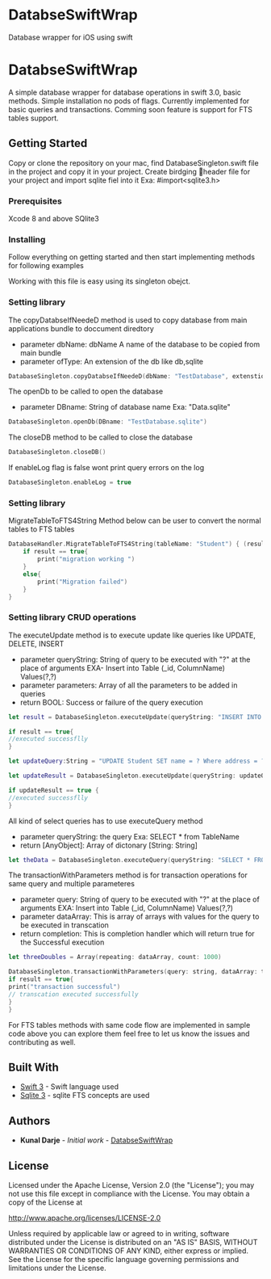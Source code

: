 # DatabseSwiftWrap
Database wrapper for iOS using swift

# DatabseSwiftWrap

A simple database wrapper for database operations in swift 3.0, basic methods. Simple installation no pods of flags. Currently implemented for basic queries and transactions. Comming soon feature is support for FTS tables support. 

## Getting Started

Copy or clone the repository on your mac, find DatabaseSingleton.swift file in the project and copy it in your project. Create birdging header file for your project and import sqlite fiel into it Exa: #import<sqlite3.h> 

### Prerequisites

Xcode 8 and above
SQlite3

### Installing

Follow everything on getting started and then start implementing methods for following examples 

Working with this file is easy using its singleton obejct.


### Setting library
The copyDatabseIfNeedeD method is used to copy database from main applications bundle to doccument diredtory
- parameter dbName: dbName A name of the database to be copied from main bundle
- parameter ofType: An extension of the db like db,sqlite

```swift
DatabaseSingleton.copyDatabseIfNeedeD(dbName: "TestDatabase", extenstion: "sqlite")
```

The openDb to be called to open the database
- parameter DBname: String of database name Exa: "Data.sqlite"

```swift
DatabaseSingleton.openDb(DBname: "TestDatabase.sqlite")
```

The closeDB method to be called to close the database

```swift
DatabaseSingleton.closeDB()
```


 If enableLog flag is false wont print query errors on the log

```swift
DatabaseSingleton.enableLog = true
```
### Setting library
MigrateTableToFTS4String Method below can be user to convert the normal tables to FTS tables
```swift
DatabaseHandler.MigrateTableToFTS4String(tableName: "Student") { (result) in
    if result == true{
        print("migration working ")
    }
    else{
        print("Migration failed")
    }
}
```

### Setting library CRUD operations

The executeUpdate method is to execute update like queries like UPDATE, DELETE, INSERT
- parameter queryString: String of query to be executed with "?" at the place of arguments EXA- Insert into Table (_id, ColumnName) Values(?,?)
- parameter parameters: Array of all the parameters to be added in queries
- return BOOL: Success or failure of the query execution

```swift
let result = DatabaseSingleton.executeUpdate(queryString: "INSERT INTO Student Values('Kunal','Pune','314')", parameters: emptyArray)

if result == true{
//executed successflly
}

let updateQuery:String = "UPDATE Student SET name = ? Where address = ?"

let updateResult = DatabaseSingleton.executeUpdate(queryString: updateQuery, parameters: ["One" as AnyObject,"pune" as AnyObject])

if updateResult == true {
//executed successflly
}

```

All kind of select queries has to use executeQuery method
- parameter queryString:  the query Exa: SELECT * from TableName
- return [AnyObject]: Array of dictonary [String: String]

```swift
let theData = DatabaseSingleton.executeQuery(queryString: "SELECT * FROM Student")

```

The transactionWithParameters method is for transaction operations for same query and multiple parameteres
- parameter query: String of query to be executed with "?" at the place of arguments EXA: Insert into Table (_id, ColumnName) Values(?,?)
- parameter dataArray: This is array of arrays with values for the query to be    executed in transcation
- return completion: This is completion handler which will return true for the Successful execution

```swift
let threeDoubles = Array(repeating: dataArray, count: 1000)

DatabaseSingleton.transactionWithParameters(query: string, dataArray: threeDoubles as [[AnyObject]]) { (result) in
if result == true{
print("transaction successful")
// transcation executed successfully
}
}
```
For FTS tables methods with same code flow are implemented in sample code above you can explore them feel free to let us know the issues and contributing as well. 

## Built With

* [Swift 3](https://developer.apple.com/library/content/documentation/Swift/Conceptual/Swift_Programming_Language/index.html#//apple_ref/doc/uid/TP40014097-CH3-ID0) - Swift language used
* [Sqlite 3](https://www.sqlite.org/fts3.html) - sqlite FTS concepts are used

## Authors

* **Kunal Darje** - *Initial work* - [DatabseSwiftWrap](https://github.com/kunalone/DatabseSwiftWrap)


## License

Licensed under the Apache License, Version 2.0 (the "License");
you may not use this file except in compliance with the License.
You may obtain a copy of the License at

http://www.apache.org/licenses/LICENSE-2.0

Unless required by applicable law or agreed to in writing, software
distributed under the License is distributed on an "AS IS" BASIS,
WITHOUT WARRANTIES OR CONDITIONS OF ANY KIND, either express or implied.
See the License for the specific language governing permissions and
limitations under the License.



